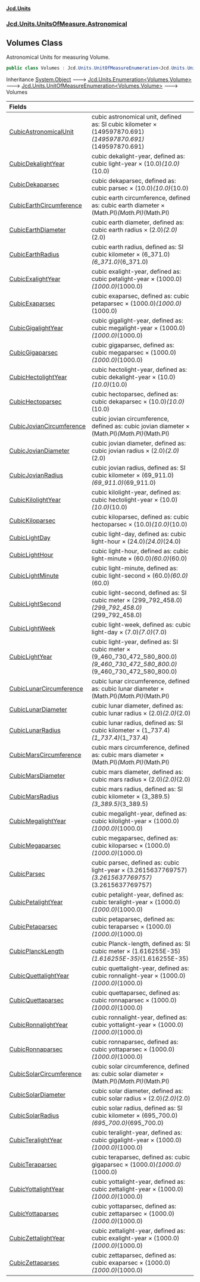 #### [Jcd.Units](index.md 'index')
### [Jcd.Units.UnitsOfMeasure.Astronomical](Jcd.Units.UnitsOfMeasure.Astronomical.md 'Jcd.Units.UnitsOfMeasure.Astronomical')

## Volumes Class

Astronomical Units for measuring Volume.

```csharp
public class Volumes : Jcd.Units.UnitOfMeasureEnumeration<Jcd.Units.UnitsOfMeasure.Astronomical.Volumes, Jcd.Units.UnitTypes.Volume>
```

Inheritance [System.Object](https://docs.microsoft.com/en-us/dotnet/api/System.Object 'System.Object') &#129106; [Jcd.Units.Enumeration&lt;](Enumeration_TEnumeration,T_.md 'Jcd.Units.Enumeration<TEnumeration,T>')[Volumes](Volumes.md 'Jcd.Units.UnitsOfMeasure.Astronomical.Volumes')[,](Enumeration_TEnumeration,T_.md 'Jcd.Units.Enumeration<TEnumeration,T>')[Volume](Volume.md 'Jcd.Units.UnitTypes.Volume')[&gt;](Enumeration_TEnumeration,T_.md 'Jcd.Units.Enumeration<TEnumeration,T>') &#129106; [Jcd.Units.UnitOfMeasureEnumeration&lt;](UnitOfMeasureEnumeration_TEnumeration,T_.md 'Jcd.Units.UnitOfMeasureEnumeration<TEnumeration,T>')[Volumes](Volumes.md 'Jcd.Units.UnitsOfMeasure.Astronomical.Volumes')[,](UnitOfMeasureEnumeration_TEnumeration,T_.md 'Jcd.Units.UnitOfMeasureEnumeration<TEnumeration,T>')[Volume](Volume.md 'Jcd.Units.UnitTypes.Volume')[&gt;](UnitOfMeasureEnumeration_TEnumeration,T_.md 'Jcd.Units.UnitOfMeasureEnumeration<TEnumeration,T>') &#129106; Volumes

| Fields | |
| :--- | :--- |
| [CubicAstronomicalUnit](Volumes.CubicAstronomicalUnit.md 'Jcd.Units.UnitsOfMeasure.Astronomical.Volumes.CubicAstronomicalUnit') | cubic astronomical unit, defined as: SI cubic kilometer × (149597870.691)*(149597870.691)*(149597870.691) |
| [CubicDekalightYear](Volumes.CubicDekalightYear.md 'Jcd.Units.UnitsOfMeasure.Astronomical.Volumes.CubicDekalightYear') | cubic dekalight-year, defined as: cubic light-year × (10.0)*(10.0)*(10.0) |
| [CubicDekaparsec](Volumes.CubicDekaparsec.md 'Jcd.Units.UnitsOfMeasure.Astronomical.Volumes.CubicDekaparsec') | cubic dekaparsec, defined as: cubic parsec × (10.0)*(10.0)*(10.0) |
| [CubicEarthCircumference](Volumes.CubicEarthCircumference.md 'Jcd.Units.UnitsOfMeasure.Astronomical.Volumes.CubicEarthCircumference') | cubic earth circumference, defined as: cubic earth diameter × (Math.PI)*(Math.PI)*(Math.PI) |
| [CubicEarthDiameter](Volumes.CubicEarthDiameter.md 'Jcd.Units.UnitsOfMeasure.Astronomical.Volumes.CubicEarthDiameter') | cubic earth diameter, defined as: cubic earth radius × (2.0)*(2.0)*(2.0) |
| [CubicEarthRadius](Volumes.CubicEarthRadius.md 'Jcd.Units.UnitsOfMeasure.Astronomical.Volumes.CubicEarthRadius') | cubic earth radius, defined as: SI cubic kilometer × (6_371.0)*(6_371.0)*(6_371.0) |
| [CubicExalightYear](Volumes.CubicExalightYear.md 'Jcd.Units.UnitsOfMeasure.Astronomical.Volumes.CubicExalightYear') | cubic exalight-year, defined as: cubic petalight-year × (1000.0)*(1000.0)*(1000.0) |
| [CubicExaparsec](Volumes.CubicExaparsec.md 'Jcd.Units.UnitsOfMeasure.Astronomical.Volumes.CubicExaparsec') | cubic exaparsec, defined as: cubic petaparsec × (1000.0)*(1000.0)*(1000.0) |
| [CubicGigalightYear](Volumes.CubicGigalightYear.md 'Jcd.Units.UnitsOfMeasure.Astronomical.Volumes.CubicGigalightYear') | cubic gigalight-year, defined as: cubic megalight-year × (1000.0)*(1000.0)*(1000.0) |
| [CubicGigaparsec](Volumes.CubicGigaparsec.md 'Jcd.Units.UnitsOfMeasure.Astronomical.Volumes.CubicGigaparsec') | cubic gigaparsec, defined as: cubic megaparsec × (1000.0)*(1000.0)*(1000.0) |
| [CubicHectolightYear](Volumes.CubicHectolightYear.md 'Jcd.Units.UnitsOfMeasure.Astronomical.Volumes.CubicHectolightYear') | cubic hectolight-year, defined as: cubic dekalight-year × (10.0)*(10.0)*(10.0) |
| [CubicHectoparsec](Volumes.CubicHectoparsec.md 'Jcd.Units.UnitsOfMeasure.Astronomical.Volumes.CubicHectoparsec') | cubic hectoparsec, defined as: cubic dekaparsec × (10.0)*(10.0)*(10.0) |
| [CubicJovianCircumference](Volumes.CubicJovianCircumference.md 'Jcd.Units.UnitsOfMeasure.Astronomical.Volumes.CubicJovianCircumference') | cubic jovian circumference, defined as: cubic jovian diameter × (Math.PI)*(Math.PI)*(Math.PI) |
| [CubicJovianDiameter](Volumes.CubicJovianDiameter.md 'Jcd.Units.UnitsOfMeasure.Astronomical.Volumes.CubicJovianDiameter') | cubic jovian diameter, defined as: cubic jovian radius × (2.0)*(2.0)*(2.0) |
| [CubicJovianRadius](Volumes.CubicJovianRadius.md 'Jcd.Units.UnitsOfMeasure.Astronomical.Volumes.CubicJovianRadius') | cubic jovian radius, defined as: SI cubic kilometer × (69_911.0)*(69_911.0)*(69_911.0) |
| [CubicKilolightYear](Volumes.CubicKilolightYear.md 'Jcd.Units.UnitsOfMeasure.Astronomical.Volumes.CubicKilolightYear') | cubic kilolight-year, defined as: cubic hectolight-year × (10.0)*(10.0)*(10.0) |
| [CubicKiloparsec](Volumes.CubicKiloparsec.md 'Jcd.Units.UnitsOfMeasure.Astronomical.Volumes.CubicKiloparsec') | cubic kiloparsec, defined as: cubic hectoparsec × (10.0)*(10.0)*(10.0) |
| [CubicLightDay](Volumes.CubicLightDay.md 'Jcd.Units.UnitsOfMeasure.Astronomical.Volumes.CubicLightDay') | cubic light-day, defined as: cubic light-hour × (24.0)*(24.0)*(24.0) |
| [CubicLightHour](Volumes.CubicLightHour.md 'Jcd.Units.UnitsOfMeasure.Astronomical.Volumes.CubicLightHour') | cubic light-hour, defined as: cubic light-minute × (60.0)*(60.0)*(60.0) |
| [CubicLightMinute](Volumes.CubicLightMinute.md 'Jcd.Units.UnitsOfMeasure.Astronomical.Volumes.CubicLightMinute') | cubic light-minute, defined as: cubic light-second × (60.0)*(60.0)*(60.0) |
| [CubicLightSecond](Volumes.CubicLightSecond.md 'Jcd.Units.UnitsOfMeasure.Astronomical.Volumes.CubicLightSecond') | cubic light-second, defined as: SI cubic meter × (299_792_458.0)*(299_792_458.0)*(299_792_458.0) |
| [CubicLightWeek](Volumes.CubicLightWeek.md 'Jcd.Units.UnitsOfMeasure.Astronomical.Volumes.CubicLightWeek') | cubic light-week, defined as: cubic light-day × (7.0)*(7.0)*(7.0) |
| [CubicLightYear](Volumes.CubicLightYear.md 'Jcd.Units.UnitsOfMeasure.Astronomical.Volumes.CubicLightYear') | cubic light-year, defined as: SI cubic meter × (9_460_730_472_580_800.0)*(9_460_730_472_580_800.0)*(9_460_730_472_580_800.0) |
| [CubicLunarCircumference](Volumes.CubicLunarCircumference.md 'Jcd.Units.UnitsOfMeasure.Astronomical.Volumes.CubicLunarCircumference') | cubic lunar circumference, defined as: cubic lunar diameter × (Math.PI)*(Math.PI)*(Math.PI) |
| [CubicLunarDiameter](Volumes.CubicLunarDiameter.md 'Jcd.Units.UnitsOfMeasure.Astronomical.Volumes.CubicLunarDiameter') | cubic lunar diameter, defined as: cubic lunar radius × (2.0)*(2.0)*(2.0) |
| [CubicLunarRadius](Volumes.CubicLunarRadius.md 'Jcd.Units.UnitsOfMeasure.Astronomical.Volumes.CubicLunarRadius') | cubic lunar radius, defined as: SI cubic kilometer × (1_737.4)*(1_737.4)*(1_737.4) |
| [CubicMarsCircumference](Volumes.CubicMarsCircumference.md 'Jcd.Units.UnitsOfMeasure.Astronomical.Volumes.CubicMarsCircumference') | cubic mars circumference, defined as: cubic mars diameter × (Math.PI)*(Math.PI)*(Math.PI) |
| [CubicMarsDiameter](Volumes.CubicMarsDiameter.md 'Jcd.Units.UnitsOfMeasure.Astronomical.Volumes.CubicMarsDiameter') | cubic mars diameter, defined as: cubic mars radius × (2.0)*(2.0)*(2.0) |
| [CubicMarsRadius](Volumes.CubicMarsRadius.md 'Jcd.Units.UnitsOfMeasure.Astronomical.Volumes.CubicMarsRadius') | cubic mars radius, defined as: SI cubic kilometer × (3_389.5)*(3_389.5)*(3_389.5) |
| [CubicMegalightYear](Volumes.CubicMegalightYear.md 'Jcd.Units.UnitsOfMeasure.Astronomical.Volumes.CubicMegalightYear') | cubic megalight-year, defined as: cubic kilolight-year × (1000.0)*(1000.0)*(1000.0) |
| [CubicMegaparsec](Volumes.CubicMegaparsec.md 'Jcd.Units.UnitsOfMeasure.Astronomical.Volumes.CubicMegaparsec') | cubic megaparsec, defined as: cubic kiloparsec × (1000.0)*(1000.0)*(1000.0) |
| [CubicParsec](Volumes.CubicParsec.md 'Jcd.Units.UnitsOfMeasure.Astronomical.Volumes.CubicParsec') | cubic parsec, defined as: cubic light-year × (3.2615637769757)*(3.2615637769757)*(3.2615637769757) |
| [CubicPetalightYear](Volumes.CubicPetalightYear.md 'Jcd.Units.UnitsOfMeasure.Astronomical.Volumes.CubicPetalightYear') | cubic petalight-year, defined as: cubic teralight-year × (1000.0)*(1000.0)*(1000.0) |
| [CubicPetaparsec](Volumes.CubicPetaparsec.md 'Jcd.Units.UnitsOfMeasure.Astronomical.Volumes.CubicPetaparsec') | cubic petaparsec, defined as: cubic teraparsec × (1000.0)*(1000.0)*(1000.0) |
| [CubicPlanckLength](Volumes.CubicPlanckLength.md 'Jcd.Units.UnitsOfMeasure.Astronomical.Volumes.CubicPlanckLength') | cubic Planck-length, defined as: SI cubic meter × (1.616255E-35)*(1.616255E-35)*(1.616255E-35) |
| [CubicQuettalightYear](Volumes.CubicQuettalightYear.md 'Jcd.Units.UnitsOfMeasure.Astronomical.Volumes.CubicQuettalightYear') | cubic quettalight-year, defined as: cubic ronnalight-year × (1000.0)*(1000.0)*(1000.0) |
| [CubicQuettaparsec](Volumes.CubicQuettaparsec.md 'Jcd.Units.UnitsOfMeasure.Astronomical.Volumes.CubicQuettaparsec') | cubic quettaparsec, defined as: cubic ronnaparsec × (1000.0)*(1000.0)*(1000.0) |
| [CubicRonnalightYear](Volumes.CubicRonnalightYear.md 'Jcd.Units.UnitsOfMeasure.Astronomical.Volumes.CubicRonnalightYear') | cubic ronnalight-year, defined as: cubic yottalight-year × (1000.0)*(1000.0)*(1000.0) |
| [CubicRonnaparsec](Volumes.CubicRonnaparsec.md 'Jcd.Units.UnitsOfMeasure.Astronomical.Volumes.CubicRonnaparsec') | cubic ronnaparsec, defined as: cubic yottaparsec × (1000.0)*(1000.0)*(1000.0) |
| [CubicSolarCircumference](Volumes.CubicSolarCircumference.md 'Jcd.Units.UnitsOfMeasure.Astronomical.Volumes.CubicSolarCircumference') | cubic solar circumference, defined as: cubic solar diameter × (Math.PI)*(Math.PI)*(Math.PI) |
| [CubicSolarDiameter](Volumes.CubicSolarDiameter.md 'Jcd.Units.UnitsOfMeasure.Astronomical.Volumes.CubicSolarDiameter') | cubic solar diameter, defined as: cubic solar radius × (2.0)*(2.0)*(2.0) |
| [CubicSolarRadius](Volumes.CubicSolarRadius.md 'Jcd.Units.UnitsOfMeasure.Astronomical.Volumes.CubicSolarRadius') | cubic solar radius, defined as: SI cubic kilometer × (695_700.0)*(695_700.0)*(695_700.0) |
| [CubicTeralightYear](Volumes.CubicTeralightYear.md 'Jcd.Units.UnitsOfMeasure.Astronomical.Volumes.CubicTeralightYear') | cubic teralight-year, defined as: cubic gigalight-year × (1000.0)*(1000.0)*(1000.0) |
| [CubicTeraparsec](Volumes.CubicTeraparsec.md 'Jcd.Units.UnitsOfMeasure.Astronomical.Volumes.CubicTeraparsec') | cubic teraparsec, defined as: cubic gigaparsec × (1000.0)*(1000.0)*(1000.0) |
| [CubicYottalightYear](Volumes.CubicYottalightYear.md 'Jcd.Units.UnitsOfMeasure.Astronomical.Volumes.CubicYottalightYear') | cubic yottalight-year, defined as: cubic zettalight-year × (1000.0)*(1000.0)*(1000.0) |
| [CubicYottaparsec](Volumes.CubicYottaparsec.md 'Jcd.Units.UnitsOfMeasure.Astronomical.Volumes.CubicYottaparsec') | cubic yottaparsec, defined as: cubic zettaparsec × (1000.0)*(1000.0)*(1000.0) |
| [CubicZettalightYear](Volumes.CubicZettalightYear.md 'Jcd.Units.UnitsOfMeasure.Astronomical.Volumes.CubicZettalightYear') | cubic zettalight-year, defined as: cubic exalight-year × (1000.0)*(1000.0)*(1000.0) |
| [CubicZettaparsec](Volumes.CubicZettaparsec.md 'Jcd.Units.UnitsOfMeasure.Astronomical.Volumes.CubicZettaparsec') | cubic zettaparsec, defined as: cubic exaparsec × (1000.0)*(1000.0)*(1000.0) |
